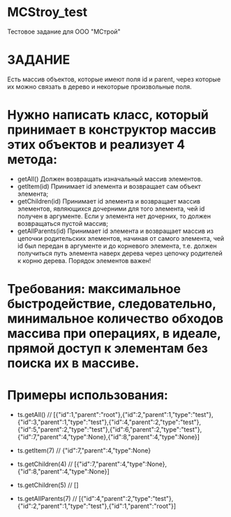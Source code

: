 # MCStroy_test
Тестовое задание для ООО "МСтрой" 

# ЗАДАНИЕ
Есть массив объектов, которые имеют поля id и parent, через которые их можно связать в дерево и некоторые произвольные поля.

# Нужно написать класс, который принимает в конструктор массив этих объектов и реализует 4 метода:
   - getAll() Должен возвращать изначальный массив элементов.
   - getItem(id) Принимает id элемента и возвращает сам объект элемента;
   - getChildren(id) Принимает id элемента и возвращает массив элементов, являющихся дочерними для того элемента, чей id получен в аргументе. Если у элемента нет дочерних, то должен возвращаться пустой массив;
   - getAllParents(id) Принимает id элемента и возвращает массив из цепочки родительских элементов, начиная от самого элемента, чей id был передан в аргументе и до корневого элемента, т.е. должен получиться путь элемента наверх дерева через цепочку родителей к корню дерева. Порядок элементов важен!

# Требования: максимальное быстродействие, следовательно, минимальное количество обходов массива при операциях, в идеале, прямой доступ к элементам без поиска их в массиве.


# Примеры использования:
  - ts.getAll() // [{"id":1,"parent":"root"},{"id":2,"parent":1,"type":"test"},{"id":3,"parent":1,"type":"test"},{"id":4,"parent":2,"type":"test"},{"id":5,"parent":2,"type":"test"},{"id":6,"parent":2,"type":"test"},{"id":7,"parent":4,"type":None},{"id":8,"parent":4,"type":None}]

  - ts.getItem(7) // {"id":7,"parent":4,"type":None}

  - ts.getChildren(4) // [{"id":7,"parent":4,"type":None},{"id":8,"parent":4,"type":None}]
  - ts.getChildren(5) // []

  - ts.getAllParents(7) // [{"id":4,"parent":2,"type":"test"},{"id":2,"parent":1,"type":"test"},{"id":1,"parent":"root"}]